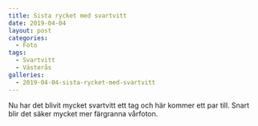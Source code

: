 ```yaml
---
title: Sista rycket med svartvitt
date: 2019-04-04
layout: post
categories:
  - Foto
tags:
  - Svartvitt
  - Västerås
galleries:
  - 2019-04-04-sista-rycket-med-svartvitt
---
```


Nu har det blivit mycket svartvitt ett tag och här kommer ett par till. Snart blir det säker mycket mer färgranna vårfoton.
